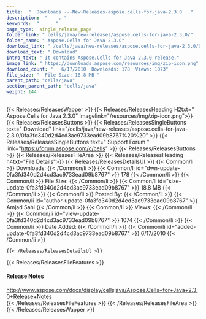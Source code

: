 ```yaml
---
title:  "  Downloads ---New-Releases-aspose.cells-for-java-2.3.0 . " 
description:  "    . " 
keywords:  "    . " 
page_type:  single_release_page
folder_link: " cells/java/new-releases/aspose.cells-for-java-2.3.0/"
folder_name: " Aspose.Cells for Java 2.3.0"
download_link: " /cells/java/new-releases/aspose.cells-for-java-2.3.0/0fa3fd340d2d4cd3ac9733ead09b8767"
download_text: " Download"
Intro_text: " It contains Aspose.Cells for Java 2.3.0 release."
image_link: " https://downloads.aspose.com/resources/img/zip-icon.png"
download_count: "   6/17/2010  Downloads: 178  Views: 1073"
file_size: "  File Size: 18.8 MB "
parent_path: "cells/java"
section_parent_path: "cells/java"
weight: 144 
---
```


{{< Releases/ReleasesWapper >}}
  {{< Releases/ReleasesHeading H2txt=" Aspose.Cells for Java 2.3.0" imagelink="/resources/img/zip-icon.png">}}
  {{< Releases/ReleasesButtons >}}
    {{< Releases/ReleasesSingleButtons text=" Download" link="/cells/java/new-releases/aspose.cells-for-java-2.3.0/0fa3fd340d2d4cd3ac9733ead09b8767%20%20" >}}
    {{< Releases/ReleasesSingleButtons text=" Support Forum " link="https://forum.aspose.com/c/cells" >}}
  {{< Releases/ReleasesButtons >}}
  {{< Releases/ReleasesFileArea >}}
    {{< Releases/ReleasesHeading h4txt="File Details">}}
    {{< Releases/ReleasesDetailsUl >}}
            {{< Common/li  >}} Downloads: {{< /Common/li >}} 
      {{< Common/li id="dwn-update-0fa3fd340d2d4cd3ac9733ead09b8767" >}} 178 {{< /Common/li >}} 
      {{< Common/li  >}} File Size: {{< /Common/li >}} 
      {{< Common/li id="size-update-0fa3fd340d2d4cd3ac9733ead09b8767" >}} 18.8 MB {{< /Common/li >}} 
      {{< Common/li  >}} Posted By: {{< /Common/li >}} 
      {{< Common/li id="author-update-0fa3fd340d2d4cd3ac9733ead09b8767" >}} Amjad Sahi {{< /Common/li >}} 
      {{< Common/li  >}} Views: {{< /Common/li >}} 
      {{< Common/li id="view-update-0fa3fd340d2d4cd3ac9733ead09b8767" >}} 1074 {{< /Common/li >}} 
      {{< Common/li  >}} Date Added: {{< /Common/li >}} 
      {{< Common/li id="added-update-0fa3fd340d2d4cd3ac9733ead09b8767" >}} 6/17/2010 {{< /Common/li >}} 

    {{< /Releases/ReleasesDetailsUl >}}

  {{< Releases/ReleasesFileFeatures >}}
      <h4>Release Notes</h4><div><a href="http://www.aspose.com/docs/display/cellsjava/Aspose.Cells+for+Java+2.3.0+Release+Notes">http://www.aspose.com/docs/display/cellsjava/Aspose.Cells+for+Java+2.3.0+Release+Notes</a></div>
  {{< /Releases/ReleasesFileFeatures >}}
 {{< /Releases/ReleasesFileArea >}}
{{< /Releases/ReleasesWapper >}}


